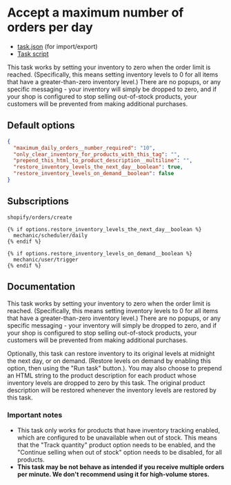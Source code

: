 # Accept a maximum number of orders per day

* [task.json](../../tasks/accept-a-maximum-number-of-orders-per-day.json) (for import/export)
* [Task script](./script.liquid)

This task works by setting your inventory to zero when the order limit is reached. (Specifically, this means setting inventory levels to 0 for all items that have a greater-than-zero inventory level.) There are no popups, or any specific messaging - your inventory will simply be dropped to zero, and if your shop is configured to stop selling out-of-stock products, your customers will be prevented from making additional purchases.

## Default options

```json
{
  "maximum_daily_orders__number_required": "10",
  "only_clear_inventory_for_products_with_this_tag": "",
  "prepend_this_html_to_product_description__multiline": "",
  "restore_inventory_levels_the_next_day__boolean": true,
  "restore_inventory_levels_on_demand__boolean": false
}
```

## Subscriptions

```liquid
shopify/orders/create

{% if options.restore_inventory_levels_the_next_day__boolean %}
  mechanic/scheduler/daily
{% endif %}

{% if options.restore_inventory_levels_on_demand__boolean %}
  mechanic/user/trigger
{% endif %}
```

## Documentation

This task works by setting your inventory to zero when the order limit is reached. (Specifically, this means setting inventory levels to 0 for all items that have a greater-than-zero inventory level.) There are no popups, or any specific messaging - your inventory will simply be dropped to zero, and if your shop is configured to stop selling out-of-stock products, your customers will be prevented from making additional purchases.

Optionally, this task can restore inventory to its original levels at midnight the next day, or on demand. (Restore levels on demand by enabling this option, then using the "Run task" button.). You may also choose to prepend an HTML string to the product description for each product whose inventory levels are dropped to zero by this task. The original product description will be restored whenever the inventory levels are restored by this task. 

### Important notes

* ​This task only works for products that have inventory tracking enabled, which are configured to be unavailable when out of stock. This means that the "Track quantity" product option needs to be enabled, and the "Continue selling when out of stock" option needs to be disabled, for all products.
* **This task may be not behave as intended if you receive multiple orders per minute. We don't recommend using it for high-volume stores.**
